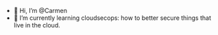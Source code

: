 - 👋 Hi, I’m @Carmen
- 🌱 I’m currently learning cloudsecops: how to better secure things that live in the cloud.

<!---
CarmenLMN/CarmenLMN is a ✨ special ✨ repository because its `README.md` (this file) appears on your GitHub profile.
You can click the Preview link to take a look at your changes.
--->

